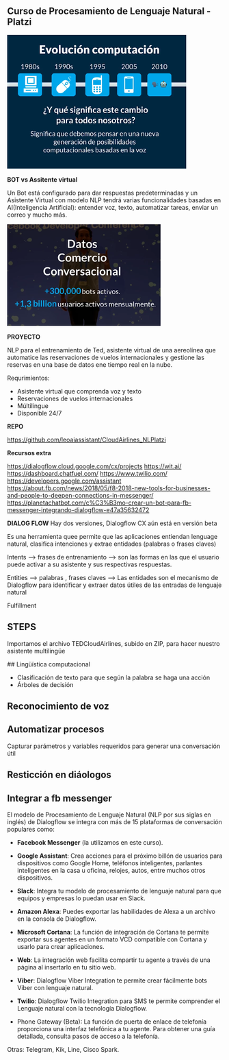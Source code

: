 ## Curso de Procesamiento de Lenguaje Natural - Platzi

![computing evolution](./assets/computing-evolution.png)


**BOT vs Assitente virtual**

Un Bot está configurado para dar respuestas predeterminadas y un Asistente Virtual con modelo NLP tendrá varias funcionalidades basadas en AI(Inteligencia Artificial): entender voz, texto, automatizar tareas, enviar un correo y mucho más.

![data conversational commerce](./assets/data-conversational-commerce.png)

**PROYECTO**

NLP para el entrenamiento de Ted, asistente virtual de una aereolínea que automatice las reservaciones de vuelos internacionales y gestione las reservas en una base de datos ene tiempo real en la nube.

Requrimientos:

- Asistente virtual que comprenda voz y texto
- Reservaciones de vuelos internacionales
- Múltilingue
- Disponible 24/7

**REPO**

https://github.com/leoaiassistant/CloudAirlines_NLPlatzi

**Recursos extra**

https://dialogflow.cloud.google.com/cx/projects
https://wit.ai/ 
https://dashboard.chatfuel.com/
https://www.twilio.com/
https://developers.google.com/assistant 
https://about.fb.com/news/2018/05/f8-2018-new-tools-for-businesses-and-people-to-deepen-connections-in-messenger/
https://planetachatbot.com/c%C3%B3mo-crear-un-bot-para-fb-messenger-integrando-dialogflow-e47a35632472



**DIALOG FLOW**
Hay dos versiones, Dialogflow CX aún está en versión beta

Es una herramienta quee permite que las aplicaciones entiendan lenguage natural, clasifica intenciones y extrae entidades (palabras o frases claves)


Intents --> frases de entrenamiento 
        --> son las formas en las que el usuario puede activar a su asistente y sus respectivas respuestas.

Entities --> palabras , frases claves
         --> Las entidades son el mecanismo de Dialogflow para identificar y extraer datos útiles de las entradas de lenguaje natural

Fulfillment


## STEPS 

Importamos el archivo TEDCloudAirlines, subido en ZIP,  para hacer nuestro asistente multilingüe


## Lingüística computacional

- Clasificación de texto para que según la palabra se haga una acción 
- Árboles de decisión


## Reconocimiento de voz

## Automatizar procesos

Capturar parámetros y variables requeridos para generar una conversación útil

## Resticción en diáologos

## Integrar a fb messenger

El modelo de Procesamiento de Lenguaje Natural (NLP por sus siglas en inglés) de Dialogflow se integra con más de 15 plataformas de conversación populares como:

  -  **Facebook Messenger** (la utilizamos en este curso).

  -  **Google Assistant**: Crea acciones para el próximo billón de usuarios para dispositivos como Google Home, teléfonos inteligentes, parlantes inteligentes en la casa u oficina, relojes, autos, entre muchos otros dispositivos.

  -  **Slack**: Integra tu modelo de procesamiento de lenguaje natural para que equipos y empresas lo puedan usar en Slack.

  -  **Amazon Alexa**: Puedes exportar las habilidades de Alexa a un archivo en la consola de Dialogflow.

  -  **Microsoft Cortana**: La función de integración de Cortana te permite exportar sus agentes en un formato VCD compatible con Cortana y usarlo para crear aplicaciones.

  -  **Web**: La integración web facilita compartir tu agente a través de una página al insertarlo en tu sitio web.

  -  **Viber**: Dialogflow Viber Integration te permite crear fácilmente bots Viber con lenguaje natural.

  -  **Twilio**: Dialogflow Twilio Integration para SMS te permite comprender el Lenguaje natural con la tecnología Dialogflow.

  -  Phone Gateway (Beta): La función de puerta de enlace de telefonía proporciona una interfaz telefónica a tu agente. Para obtener una guía detallada, consulta pasos de acceso a la telefonía.

Otras: Telegram, Kik, Line, Cisco Spark.